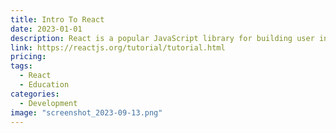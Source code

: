 ```yaml
---
title: Intro To React
date: 2023-01-01
description: React is a popular JavaScript library for building user interfaces. Get started with this introductory tutorial.
link: https://reactjs.org/tutorial/tutorial.html
pricing:
tags:
  - React
  - Education
categories:
  - Development
image: "screenshot_2023-09-13.png"
---
```

